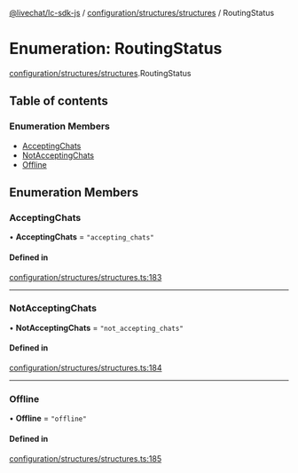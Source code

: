 [@livechat/lc-sdk-js](../README.md) / [configuration/structures/structures](../modules/configuration_structures_structures.md) / RoutingStatus

# Enumeration: RoutingStatus

[configuration/structures/structures](../modules/configuration_structures_structures.md).RoutingStatus

## Table of contents

### Enumeration Members

- [AcceptingChats](configuration_structures_structures.RoutingStatus.md#acceptingchats)
- [NotAcceptingChats](configuration_structures_structures.RoutingStatus.md#notacceptingchats)
- [Offline](configuration_structures_structures.RoutingStatus.md#offline)

## Enumeration Members

### AcceptingChats

• **AcceptingChats** = ``"accepting_chats"``

#### Defined in

[configuration/structures/structures.ts:183](https://github.com/livechat/lc-sdk-js/blob/125a327/src/configuration/structures/structures.ts#L183)

___

### NotAcceptingChats

• **NotAcceptingChats** = ``"not_accepting_chats"``

#### Defined in

[configuration/structures/structures.ts:184](https://github.com/livechat/lc-sdk-js/blob/125a327/src/configuration/structures/structures.ts#L184)

___

### Offline

• **Offline** = ``"offline"``

#### Defined in

[configuration/structures/structures.ts:185](https://github.com/livechat/lc-sdk-js/blob/125a327/src/configuration/structures/structures.ts#L185)
